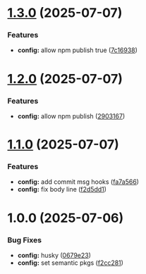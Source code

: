 # [1.3.0](https://github.com/mrh-jishan/csvgen/compare/v1.2.0...v1.3.0) (2025-07-07)


### Features

* **config:** allow npm publish true ([7c16938](https://github.com/mrh-jishan/csvgen/commit/7c1693891d6aa1af125640e60dbbe5f4860108a0))

# [1.2.0](https://github.com/mrh-jishan/csvgen/compare/v1.1.0...v1.2.0) (2025-07-07)


### Features

* **config:** allow npm publish ([2903167](https://github.com/mrh-jishan/csvgen/commit/290316748d128e2d9cfbbac5296c83c2755d0fef))

# [1.1.0](https://github.com/mrh-jishan/csvgen/compare/v1.0.0...v1.1.0) (2025-07-07)


### Features

* **config:** add commit msg hooks ([fa7a566](https://github.com/mrh-jishan/csvgen/commit/fa7a566827e1c99671c2f9d4d56f3f3222afabf0))
* **config:** fix body line ([f2d5dd1](https://github.com/mrh-jishan/csvgen/commit/f2d5dd1a9528ab90fd41f9ceb33dc60c97e1f488))

# 1.0.0 (2025-07-06)


### Bug Fixes

* **config:**  husky ([0679e23](https://github.com/mrh-jishan/csvgen/commit/0679e23362ce8657cf82e27e81a7ea0971fcc75e))
* **config:** set semantic pkgs ([f2cc281](https://github.com/mrh-jishan/csvgen/commit/f2cc281b40045acafba82ff6c5debf8b6c36db50))
